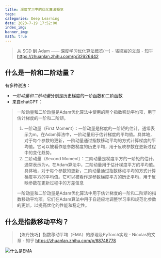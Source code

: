 ```yaml
---
title: 深度学习中的优化算法概览
tags: 
categories: Deep Learning
date: 2023-7-19 17:52:00
index_img:
banner_img:
math: true
---
```


> 从 SGD 到 Adam —— 深度学习优化算法概览(一) - 骆梁宸的文章 - 知乎 https://zhuanlan.zhihu.com/p/32626442



## 什么是一阶和二阶动量？

有多种说法：

- *一阶动量和二阶动量*分别是历史梯度的一阶函数和二阶函数
- 来自chatGPT：

> 一阶动量和二阶动量是Adam优化算法中使用的两个指数移动平均项，用于估计梯度的一阶和二阶矩。
>
> 1. 一阶动量（First Moment）：一阶动量是梯度的一阶矩的估计，通常表示为m。在Adam算法中，一阶动量用于估计梯度的平均值。具体地，对于每个参数的更新，一阶动量通过指数移动平均的方式计算梯度的平均值。它可以被看作是参数梯度的历史平均，用于反映参数在更新过程中的变化趋势。
> 2. 二阶动量（Second Moment）：二阶动量是梯度平方的一阶矩的估计，通常表示为v。在Adam算法中，二阶动量用于估计梯度平方的平均值。具体地，对于每个参数的更新，二阶动量通过指数移动平均的方式计算梯度平方的平均值。它可以被看作是参数梯度平方的历史平均，用于反映参数在更新过程中的方差信息
>
> 一阶动量和二阶动量是Adam优化算法中用于估计梯度的一阶和二阶矩的指数移动平均项。它们在Adam算法中用于自适应地调整学习率和规范化参数的更新，以提高优化的性能和稳定性。

## 什么是指数移动平均？

> 【炼丹技巧】指数移动平均（EMA）的原理及PyTorch实现 - Nicolas的文章 - 知乎 https://zhuanlan.zhihu.com/p/68748778

![什么是EMA](http://longls777.oss-cn-beijing.aliyuncs.com/img/image-20230719180113625.png)